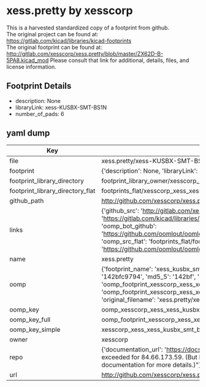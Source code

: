 # xess.pretty by xesscorp  
This is a harvested standardized copy of a footprint from github.  
The original project can be found at:  
https://gitlab.com/kicad/libraries/kicad-footprints  
The original footprint can be found at:
http://gitlab.com/xesscorp/xess.pretty/blob/master/ZX62D-B-5PA8.kicad_mod
Please consult that link for additional, details, files, and license information.  
## Footprint Details
* description: None  
* libraryLink: xess-KUSBX-SMT-BS1N  
* number_of_pads: 6  
## yaml dump  
| Key | Value |  
| --- | --- |  
| file | xess.pretty/xess-KUSBX-SMT-BS1N.kicad_mod |  
| footprint | {'description': None, 'libraryLink': 'xess-KUSBX-SMT-BS1N', 'number_of_pads': 6} |  
| footprint_library_directory | footprint_library_owner/xesscorp_xess.pretty |  
| footprint_library_directory_flat | footprints_flat/xesscorp_xess_xess_kusbx_smt_bs1n/working |  
| github_path | http://github.com/xesscorp/xess.pretty/blob/master/xess-KUSBX-SMT-BS1N.kicad_mod |  
| links | {'github_src': 'http://gitlab.com/xesscorp/xess.pretty/blob/master/ZX62D-B-5PA8.kicad_mod', 'github_src_repo': 'https://gitlab.com/kicad/libraries/kicad-footprints', 'oomp_bot': 'footprints/xesscorp_xess_xess_kusbx_smt_bs1n/working', 'oomp_bot_github': 'https://github.com/oomlout/oomlout_oomp_footprint_bot/tree/main/footprints/xesscorp_xess_xess_kusbx_smt_bs1n/working', 'oomp_src_flat': 'footprints_flat/footprints_flat/xesscorp_xess_xess_kusbx_smt_bs1n/working', 'oomp_src_flat_github': 'https://github.com/oomlout/oomlout_oomp_footprint_src/tree/main/footprints_flat/xesscorp_xess_xess_kusbx_smt_bs1n/working'} |  
| name | xess.pretty |  
| oomp | {'footprint_name': 'xess_kusbx_smt_bs1n', 'library_name': 'xess', 'md5': '142bfc9794e2b7c2d1716195030d3f1c', 'md5_10': '142bfc9794', 'md5_5': '142bf', 'md5_6': '142bfc', 'oomp_key': 'oomp_xesscorp_xess_xess_kusbx_smt_bs1n', 'oomp_key_extra': 'oomp_footprint_xesscorp_xess_xess_kusbx_smt_bs1n', 'oomp_key_full': 'oomp_footprint_xesscorp_xess_xess_kusbx_smt_bs1n_142bfc', 'oomp_key_simple': 'xesscorp_xess_xess_kusbx_smt_bs1n', 'original_filename': 'xess.pretty/xess-KUSBX-SMT-BS1N.kicad_mod', 'owner_name': 'xesscorp'} |  
| oomp_key | oomp_xesscorp_xess_xess_kusbx_smt_bs1n |  
| oomp_key_full | oomp_footprint_xesscorp_xess_xess_kusbx_smt_bs1n |  
| oomp_key_simple | xesscorp_xess_xess_kusbx_smt_bs1n |  
| owner | xesscorp |  
| repo | {'documentation_url': 'https://docs.github.com/rest/overview/resources-in-the-rest-api#rate-limiting', 'message': "API rate limit exceeded for 84.66.173.59. (But here's the good news: Authenticated requests get a higher rate limit. Check out the documentation for more details.)"} |  
| url | http://github.com/xesscorp/xess.pretty |  

